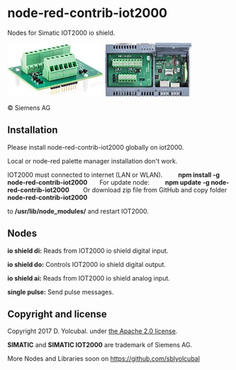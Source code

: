 # node-red-contrib-iot2000

Nodes for Simatic IOT2000 io shield.

![ioshield](ioshield.png)

© Siemens AG

## Installation

Please install node-red-contrib-iot2000 globally on iot2000.

Local or node-red palette manager installation don't work.

IOT2000 must connected to internet (LAN or WLAN).
         
**npm install -g node-red-contrib-iot2000**
       
For update node:
         
**npm update -g node-red-contrib-iot2000**
       
Or download zip file from GitHub and copy folder **node-red-contrib-iot2000** 

to **/usr/lib/node_modules/** and restart IOT2000. 

## Nodes


**io shield di:** Reads from IOT2000 io shield digital input.

**io shield do:** Controls IOT2000 io shield digital output.

**io shield ai:** Reads from IOT2000 io shield analog input.

**single pulse:** Send pulse messages.

## Copyright and license

Copyright 2017 D. Yolcubal. under [the Apache 2.0 license](LICENSE).

**SIMATIC** and **SIMATIC IOT2000** are trademark of Siemens AG.

More Nodes and Libraries soon on https://github.com/sblyolcubal
